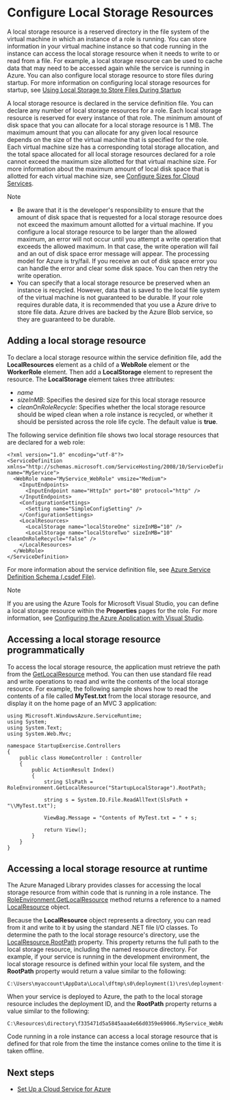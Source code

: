 <properties
pageTitle="Configure Local Storage Resources in Azure Cloud Services"
description=""
services="cloud-services"
documentationCenter=""
authors="cristy"
manager="timlt"
editor=""/>

<tags
ms.service="cloud-services"
ms.workload="tbd"
ms.tgt_pltfrm="na"
ms.devlang="na"
ms.topic="article"
ms.date="06/11/2015"
ms.author="cristyg"/>

# Configure Local Storage Resources
A local storage resource is a reserved directory in the file system of the virtual machine in which an instance of a role is running. You can store information in your virtual machine instance so that code running in the instance can access the local storage resource when it needs to write to or read from a file. For example, a local storage resource can be used to cache data that may need to be accessed again while the service is running in Azure. You can also configure local storage resource to store files during startup. For more information on configuring local storage resources for startup, see [Using Local Storage to Store Files During Startup](https://msdn.microsoft.com/library/azure/hh974419.aspx)

A local storage resource is declared in the service definition file. You can declare any number of local storage resources for a role. Each local storage resource is reserved for every instance of that role. The minimum amount of disk space that you can allocate for a local storage resource is 1 MB. The maximum amount that you can allocate for any given local resource depends on the size of the virtual machine that is specified for the role. Each virtual machine size has a corresponding total storage allocation, and the total space allocated for all local storage resources declared for a role cannot exceed the maximum size allotted for that virtual machine size. For more information about the maximum amount of local disk space that is allotted for each virtual machine size, see [Configure Sizes for Cloud Services](https://msdn.microsoft.com/library/azure/ee814754.aspx).

> [!NOTE]
> 
> * Be aware that it is the developer's responsibility to ensure that the amount of disk space that is requested for a local storage resource does not exceed the maximum amount allotted for a virtual machine. If you configure a local storage resource to be larger than the allowed maximum, an error will not occur until you attempt a write operation that exceeds the allowed maximum. In that case, the write operation will fail and an out of disk space error message will appear. The processing model for Azure is try/fail. If you receive an out of disk space error you can handle the error and clear some disk space. You can then retry the write operation.
> * You can specify that a local storage resource be preserved when an instance is recycled. However, data that is saved to the local file system of the virtual machine is not guaranteed to be durable. If your role requires durable data, it is recommended that you use a Azure drive to store file data. Azure drives are backed by the Azure Blob service, so they are guaranteed to be durable.  
> 
> 
## Adding a local storage resource
To declare a local storage resource within the service definition file, add the **LocalResources** element as a child of a **WebRole** element or the **WorkerRole** element. Then add a **LocalStorage** element to represent the resource. The **LocalStorage** element takes three attributes:

* *name*
* *sizeInMB*: Specifies the desired size for this local storage resource
* *cleanOnRoleRecycle*: Specifies whether the local storage resource should be wiped clean when a role instance is recycled, or whether it should be persisted across the role life cycle. The default value is **true**.

The following service definition file shows two local storage resources that are declared for a web role:

    <?xml version="1.0" encoding="utf-8"?>
    <ServiceDefinition xmlns="http://schemas.microsoft.com/ServiceHosting/2008/10/ServiceDefinition" name="MyService">
      <WebRole name="MyService_WebRole" vmsize="Medium">
        <InputEndpoints>
          <InputEndpoint name="HttpIn" port="80" protocol="http" />
        </InputEndpoints>
        <ConfigurationSettings>
          <Setting name="SimpleConfigSetting" />
        </ConfigurationSettings>
        <LocalResources>
          <LocalStorage name="localStoreOne" sizeInMB="10" />
          <LocalStorage name="localStoreTwo" sizeInMB="10" cleanOnRoleRecycle="false" />
        </LocalResources>
      </WebRole>
    </ServiceDefinition>

For more information about the service definition file, see [Azure Service Definition Schema (.csdef File)](https://msdn.microsoft.com/library/azure/ee758711.aspx).

> [!NOTE]
> If you are using the Azure Tools for Microsoft Visual Studio, you can define a local storage resource within the **Properties** pages for the role. For more information, see [Configuring the Azure Application with Visual Studio](https://msdn.microsoft.com/library/ee405486.aspx).
> 
> 
## Accessing a local storage resource programmatically
To access the local storage resource, the application must retrieve the path from the [GetLocalResource](https://msdn.microsoft.com/library/azure/microsoft.windowsazure.serviceruntime.roleenvironment.getlocalresource.aspx) method. You can then use standard file read and write operations to read and write the contents of the local storage resource. For example, the following sample shows how to read the contents of a file called **MyTest.txt** from the local storage resource, and display it on the home page of an MVC 3 application:

    using Microsoft.WindowsAzure.ServiceRuntime;
    using System;
    using System.Text;
    using System.Web.Mvc;

    namespace StartupExercise.Controllers
    {
        public class HomeController : Controller
        {
            public ActionResult Index()
            {
                string SlsPath = RoleEnvironment.GetLocalResource("StartupLocalStorage").RootPath;

                string s = System.IO.File.ReadAllText(SlsPath + "\\MyTest.txt");

                ViewBag.Message = "Contents of MyTest.txt = " + s;

                return View();
            }
        }
    }

## Accessing a local storage resource at runtime
The Azure Managed Library provides classes for accessing the local storage resource from within code that is running in a role instance. The [RoleEnvironment.GetLocalResource](https://msdn.microsoft.com/library/microsoft.windowsazure.serviceruntime.roleenvironment.getlocalresource.aspx) method returns a reference to a named [LocalResource](https://msdn.microsoft.com/library/microsoft.windowsazure.serviceruntime.localresource.aspx) object.

Because the **LocalResource** object represents a directory, you can read from it and write to it by using the standard .NET file I/O classes. To determine the path to the local storage resource's directory, use the [LocalResource.RootPath](https://msdn.microsoft.com/library/microsoft.windowsazure.serviceruntime.localresource.rootpath.aspx) property. This property returns the full path to the local storage resource, including the named resource directory. For example, if your service is running in the development environment, the local storage resource is defined within your local file system, and the **RootPath** property would return a value similar to the following:

    C:\Users\myaccount\AppData\Local\dftmp\s0\deployment(1)\res\deployment(1).MyService.MyService_WebRole.0\directory\localStoreOne\

When your service is deployed to Azure, the path to the local storage resource includes the deployment ID, and the **RootPath** property returns a value similar to the following:

    C:\Resources\directory\f335471d5a5845aaa4e66d0359e69066.MyService_WebRole.localStoreOne\

Code running in a role instance can access a local storage resource that is defined for that role from the time the instance comes online to the time it is taken offline.

## Next steps
* [Set Up a Cloud Service for Azure](https://msdn.microsoft.com/library/azure/hh124108.aspx)

